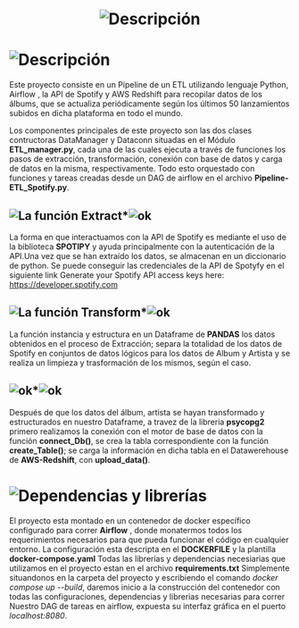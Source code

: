 
# <h1 align="center">![Descripción](https://img.shields.io/badge/Spotify_'_s_"New_Releases"_:_ETL--airflow--pipeline--Project-20B2AA?style=for-the-badge)</h1> #


# ![Descripción](https://img.shields.io/badge/DESCRIPCION-56B2A7?style=plastic) 

Este proyecto consiste en un Pipeline de un ETL utilizando lenguaje Python, Airflow , la API de Spotify y AWS Redshift para recopilar datos de los álbums, que se actualiza periódicamente según los últimos 50 lanzamientos subidos en dicha plataforma en todo el mundo.

Los componentes principales de este proyecto son las dos clases contructoras DataManager y Dataconn situadas en el Módulo __ETL_manager.py__, cada una de las cuales ejecuta a través de funciones los pasos de extracción, transformación, conexión con base de datos y carga de datos en la misma, respectivamente. 
Todo esto orquestado con funciones y tareas creadas desde un DAG de airflow en el archivo __Pipeline-ETL_Spotify.py__.


##  ![La función Extract ](https://img.shields.io/badge/LA_FUNCION_EXTRACT-8A2BE2)*![ok ](https://img.shields.io/badge/data_exctract()-orange) #

La forma en que interactuamos con la API de Spotify es mediante el uso de la biblioteca __SPOTIPY__ y ayuda principalmente con la autenticación de la API.Una vez que se han extraído los datos, se almacenan en un diccionario de python.
Se puede conseguir las credenciales de la API de Spotyfy en el siguiente link
Generate your Spotify API access keys here: https://developer.spotify.com

## ![La función Transform ](https://img.shields.io/badge/LA_FUNCION_TRANSFORM-8A2BE2)*![ok ](https://img.shields.io/badge/data__trasnform()-orange) #

La función instancia y estructura en un Dataframe de __PANDAS__ los datos obtenidos en el proceso de Extracción; separa la totalidad de los datos de Spotify en conjuntos de datos lógicos para los datos de Album y Artista y se realiza un limpieza y trasformación de los mismos, según el caso.

## ![ok ](https://img.shields.io/badge/LA_FUNCION_LOAD-8A2BE2)*![ok ](https://img.shields.io/badge/data__upload()-orange) #

Después de que los datos del álbum, artista se hayan transformado y estructurados en nuestro Dataframe, a travez de la libreria __psycopg2__ primero realizamos la conexión con el motor de base de datos con la función __connect_Db()__, se crea la tabla correspondiente con la función __create_Table()__; se carga la información en dicha tabla en el Datawerehouse de __AWS-Redshift__, con __upload_data()__.


# ![Dependencias y librerías ](https://img.shields.io/badge/DEPENDENCIAS_Y_LIBRERIAS-56B2A7?style=plastic) #

El proyecto esta montado en un contenedor de docker específico configurado para correr __Airflow__ , donde monatermos todos los 
requerimientos necesarios para que pueda funcionar el código en cualquier entorno.
La configuración esta descripta en el __DOCKERFILE__ y la plantilla __docker-compose.yaml__
Todas las librerías y dependencias necesiarias que utilizamos en el proyecto estan en el archivo __requirements.txt__
Simplemente situandonos en la carpeta del proyecto y escribiendo el comando *docker compose up --build*, daremos inicio a la construcción del contenedor con todas las configuraciones, dependencias y librerias necesarias para correr Nuestro DAG de tareas en airflow, expuesta su interfaz gráfica en el puerto *localhost:8080*.

